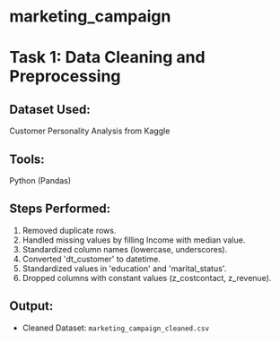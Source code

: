 # marketing_campaign

# Task 1: Data Cleaning and Preprocessing

## Dataset Used:
Customer Personality Analysis from Kaggle

## Tools:
Python (Pandas)

## Steps Performed:
1. Removed duplicate rows.
2. Handled missing values by filling Income with median value.
3. Standardized column names (lowercase, underscores).
4. Converted 'dt_customer' to datetime.
5. Standardized values in 'education' and 'marital_status'.
6. Dropped columns with constant values (z_costcontact, z_revenue).

## Output:
- Cleaned Dataset: `marketing_campaign_cleaned.csv`

